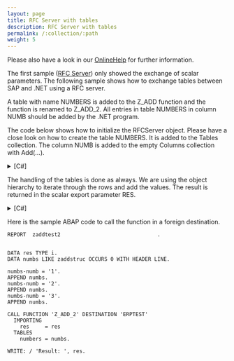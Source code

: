 ```yaml
---
layout: page
title: RFC Server with tables
description: RFC Server with tables
permalink: /:collection/:path
weight: 5
---
```


Please also have a look in our [OnlineHelp](https://help.theobald-software.com/en/) for further information.

The first sample ([RFC Server]()) only showed the exchange of scalar parameters. The following sample shows how to exchange tables between SAP and .NET using a RFC server.

A table with name NUMBERS is added to the Z_ADD function and the function is renamed to Z_ADD_2. All entries in table NUMBERS in column NUMB should be added by the .NET program.

The code below shows how to initialize the RFCServer object. Please have a close look on how to create the table NUMBERS. It is added to the Tables collection. The column NUMB is added to the empty Columns collection with Add(...).

<details>
<summary>[C#]</summary>
{% highlight csharp %}
static RFCServer s = new RFCServer();
  
static void Main(string[] args)
{
    s.GatewayHost = "hamlet";
    s.GatewayService = "sapgw11";
    s.ProgramID = "ERPTEST";
  
    s.IncomingCall += new RFCServer.OnIncomingCall(s_IncomingCall);
  
    RFCServerFunction f = s.RegisteredFunctions.Add("Z_ADD_2");
    f.Exports.Add("RES", RFCTYPE.INT);
  
    RFCTable numbertable = f.Tables.Add("NUMBERS");
    numbertable.Columns.Add("NUMB", 10, 0, RFCTYPE.NUM); 
  
    s.Start();
  
    Console.WriteLine("Press Enter to quit");
    Console.ReadLine();
}
{% endhighlight %}
</details>

The handling of the tables is done as always. We are using the object hierarchy to iterate through the rows and add the values. The result is returned in the scalar export parameter RES.


<details>
<summary>[C#]</summary>
{% highlight csharp %}
static void s_IncomingCall(RFCServer Sender, RFCServerFunction CalledFunction)
{
    Console.WriteLine("Incoming call!!");
  
    Int32 Res = 0;
  
    foreach (RFCStructure row in CalledFunction.Tables["NUMBERS"].Rows)
        Res += Convert.ToInt32(row["NUMB"]);
  
    CalledFunction.Exports["RES"].ParamValue = Res;
}
{% endhighlight %}
</details>


Here is the sample ABAP code to call the function in a foreign destination.

```
REPORT  zaddtest2                               .


DATA res TYPE i.
DATA numbs LIKE zaddstruc OCCURS 0 WITH HEADER LINE.

numbs-numb = '1'.
APPEND numbs.
numbs-numb = '2'.
APPEND numbs.
numbs-numb = '3'.
APPEND numbs.

CALL FUNCTION 'Z_ADD_2' DESTINATION 'ERPTEST'
  IMPORTING
    res     = res
  TABLES
    numbers = numbs.

WRITE: / 'Result: ', res.
```

